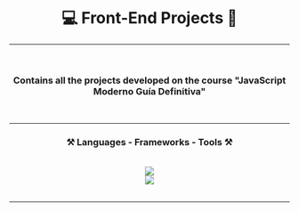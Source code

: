 <!-- TITLE -->
<h1 align="center"> 💻 Front-End Projects 📁 </h1>
<hr>

<!-- DESCRIPTION -->
<br>
<h3 align="center"> Contains all the projects developed on the course "JavaScript Moderno Guía Definitiva" </h3>
<br>
<hr>
<!-- DESCRIPTION -->


<!-- TECH STACK -->
<h3 align="center">⚒️ Languages - Frameworks - Tools ⚒️</h3>
<br/>
<div align="center">
    <img src="https://skillicons.dev/icons?i=css,vscode,react,tailwind,nodejs,mongodb" /><br>
    <img src="https://skillicons.dev/icons?i=javascript,html,git,express,github" /><br>
</div>
<br/>
<hr/>
<!-- TECH STACK -->
